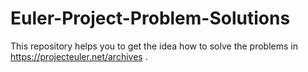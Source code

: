 # Euler-Project-Problem-Solutions
This repository helps you to get the idea how to solve the problems in https://projecteuler.net/archives .
